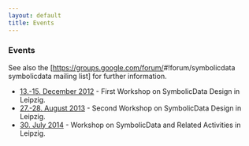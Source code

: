 ```yaml
---
layout: default
title: Events
---
```


### Events

See also the [<https://groups.google.com/forum/>\#!forum/symbolicdata symbolicdata mailing list] for further information.

-   [13.-15. December 2012](Events.2012-12 "wikilink") - First Workshop on SymbolicData Design in Leipzig.
-   [27.-28. August 2013](Events.2013-08 "wikilink") - Second Workshop on SymbolicData Design in Leipzig.
-   [30. July 2014](Events.2014-07 "wikilink") - Workshop on SymbolicData and Related Activities in Leipzig.

